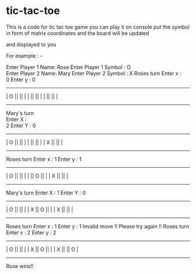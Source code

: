 # tic-tac-toe

This is a code for tic tac toe game 
you can play it on console
put the symbol  in form of matrix coordinates and the board will be updated

and displayed to you 

For example : -

Enter Player 1 Name:
Rose
Enter Player 1 Symbol : 
O  
Enter Player 2 Name:
Mary
Enter Player 2 Symbol : 
X
Roses turn 
Enter x :  
0
 Enter y : 
0
_______________

| O ||   ||   |
|   ||   ||   |
|   ||   ||   |

_______________
Mary's turn    
Enter X :      
2
Enter Y : 
0
_______________

| O ||   ||   |
|   ||   ||   |
| X ||   ||   |

_______________
Roses turn
Enter x :
1
 Enter y : 
1
_______________

| O ||   ||   |
|   || O ||   |
| X ||   ||   |

_______________
Mary's turn
Enter X :
1
Enter Y : 
0
_______________

| O ||   ||   |
| X || O ||   |
| X ||   ||   |

_______________
Roses turn
Enter x :
1
 Enter y : 
1
Invalid move !! Please try again !!
Roses turn
Enter x :
2
 Enter y : 
2
_______________

| O ||   ||   |
| X || O ||   |
| X ||   || O |

_______________
Rose wins!!
